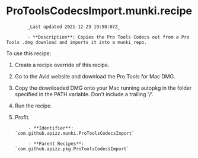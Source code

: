 # ProToolsCodecsImport.munki.recipe

            _Last updated 2021-12-23 19:58:07Z_

            - **Description**: Copies the Pro Tools Codecs out from a Pro Tools .dmg download and imports it into a munki_repo.

To use this recipe:

1) Create a recipe override of this recipe.
2) Go to the Avid website and download the Pro Tools for Mac DMG.
3) Copy the downloaded DMG onto your Mac running autopkg in the folder specified in the PATH variable. Don't include a trailing '/'.
4) Run the recipe.
5) Profit.

            - **Identifier**: `com.github.apizz.munki.ProToolsCodecsImport`

            - **Parent Recipes**: `com.github.apizz.pkg.ProToolsCodecsImport`